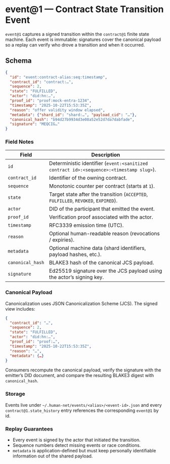 # event@1 — Contract State Transition Event

`event@1` captures a signed transition within the `contract@1` finite state
machine. Each event is immutable: signatures cover the canonical payload so a
replay can verify who drove a transition and when it occurred.

## Schema

```json
{
  "id": "event:contract-alias:seq:timestamp",
  "contract_id": "contract:…",
  "sequence": 2,
  "state": "FULFILLED",
  "actor": "did:hn:…",
  "proof_id": "proof:mock-entra-1234",
  "timestamp": "2025-10-22T15:53:35Z",
  "reason": "offer validity window elapsed",
  "metadata": {"shard_id": "shard:…", "payload_cid": "…"},
  "canonical_hash": "b94d27b9934d3e08a52e52d7da7dabfade",
  "signature": "MEQCIG…"
}
```

### Field Notes

| Field | Description |
| ----- | ----------- |
| `id` | Deterministic identifier (`event:<sanitized contract id>:<sequence>:<timestamp slug>`). |
| `contract_id` | Identifier of the owning contract. |
| `sequence` | Monotonic counter per contract (starts at `1`). |
| `state` | Target state after the transition (`ACCEPTED`, `FULFILLED`, `REVOKED`, `EXPIRED`). |
| `actor` | DID of the participant that emitted the event. |
| `proof_id` | Verification proof associated with the actor. |
| `timestamp` | RFC3339 emission time (UTC). |
| `reason` | Optional human-readable reason (revocations / expiries). |
| `metadata` | Optional machine data (shard identifiers, payload hashes, etc.). |
| `canonical_hash` | BLAKE3 hash of the canonical JCS payload. |
| `signature` | Ed25519 signature over the JCS payload using the actor’s signing key. |

### Canonical Payload

Canonicalization uses JSON Canonicalization Scheme (JCS). The signed view
includes:

```json
{
  "contract_id": "…",
  "sequence": 2,
  "state": "FULFILLED",
  "actor": "did:hn:…",
  "proof_id": "proof:…",
  "timestamp": "2025-10-22T15:53:35Z",
  "reason": "…",
  "metadata": {…}
}
```

Consumers recompute the canonical payload, verify the signature with the
emitter’s DID document, and compare the resulting BLAKE3 digest with
`canonical_hash`.

### Storage

Events live under `~/.human-net/events/<alias>/<event-id>.json` and every
`contract@1.state_history` entry references the corresponding `event@1` by id.

### Replay Guarantees

* Every event is signed by the actor that initiated the transition.
* Sequence numbers detect missing events or race conditions.
* `metadata` is application-defined but must keep personally identifiable
  information out of the shared payload.

